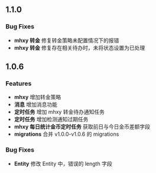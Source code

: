 ## 1.1.0

### Bug Fixes

- **mhxy 转金** 修复转金策略未配置情况下的报错
- **mhxy 转金** 修复存在相关待办时，未将状态设置为已处理

## 1.0.6

### Features

- **mhxy** 增加转金策略
- **消息** 增加消息功能
- **定时任务** 增加 mhxy 转金待办通知任务
- **定时任务** 增加检测通知过期任务
- **mhxy 每日统计金币定时任务** 获取前日与今日金币差额字段
- **migrations** 合并 v1.0.0-v1.0.6 的 migrations

### Bug Fixes

- **Entity** 修改 Entity 中，错误的 length 字段
